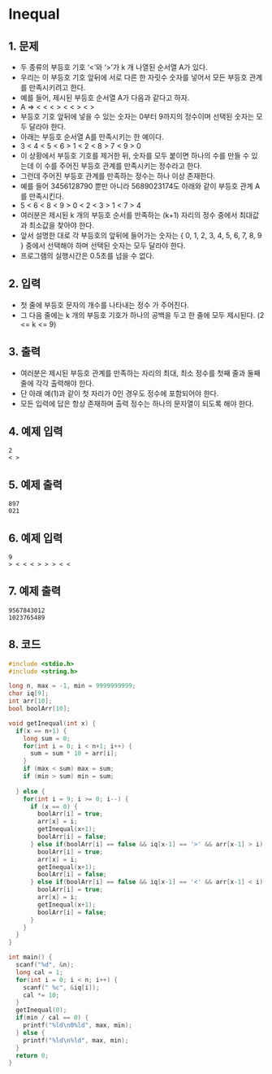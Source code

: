 # Inequal

## 1. 문제

- 두 종류의 부등호 기호 ‘<’와 ‘>’가 k 개 나열된 순서열 A가 있다.
- 우리는 이 부등호 기호 앞뒤에 서로 다른 한 자릿수 숫자를 넣어서 모든 부등호 관계를 만족시키려고 한다.
- 예를 들어, 제시된 부등호 순서열 A가 다음과 같다고 하자.
- A ⇒ < < < > < < > < >
- 부등호 기호 앞뒤에 넣을 수 있는 숫자는 0부터 9까지의 정수이며 선택된 숫자는 모두 달라야 한다.
- 아래는 부등호 순서열 A를 만족시키는 한 예이다.
- 3 < 4 < 5 < 6 > 1 < 2 < 8 > 7 < 9 > 0
- 이 상황에서 부등호 기호를 제거한 뒤, 숫자를 모두 붙이면 하나의 수를 만들 수 있는데 이 수를 주어진 부등호 관계를 만족시키는 정수라고 한다.
- 그런데 주어진 부등호 관계를 만족하는 정수는 하나 이상 존재한다.
- 예를 들어 3456128790 뿐만 아니라 5689023174도 아래와 같이 부등호 관계 A를 만족시킨다.
- 5 < 6 < 8 < 9 > 0 < 2 < 3 > 1 < 7 > 4
- 여러분은 제시된 k 개의 부등호 순서를 만족하는 (k+1) 자리의 정수 중에서 최대값과 최소값을 찾아야 한다.
- 앞서 설명한 대로 각 부등호의 앞뒤에 들어가는 숫자는 { 0, 1, 2, 3, 4, 5, 6, 7, 8, 9 } 중에서 선택해야 하며 선택된 숫자는 모두 달라야 한다.
- 프로그램의 실행시간은 0.5초를 넘을 수 없다.

## 2. 입력
- 첫 줄에 부등호 문자의 개수를 나타내는 정수 가 주어진다.
- 그 다음 줄에는 k 개의 부등호 기호가 하나의 공백을 두고 한 줄에 모두 제시된다. (2 <= k <= 9)

## 3. 출력

- 여러분은 제시된 부등호 관계를 만족하는 자리의 최대, 최소 정수를 첫째 줄과 둘째 줄에 각각 출력해야 한다.
- 단 아래 예(1)과 같이 첫 자리가 0인 경우도 정수에 포함되어야 한다.
- 모든 입력에 답은 항상 존재하며 출력 정수는 하나의 문자열이 되도록 해야 한다.


## 4. 예제 입력
```
2
< >
```

## 5. 예제 출력
```
897
021
```

## 6. 예제 입력

```
9
> < < < > > > < <
```

## 7. 예제 출력

```
9567843012
1023765489
```

## 8. 코드

```c++
#include <stdio.h>
#include <string.h>

long n, max = -1, min = 9999999999;
char iq[9];
int arr[10];
bool boolArr[10];

void getInequal(int x) {
  if(x == n+1) {
    long sum = 0;
    for(int i = 0; i < n+1; i++) {
      sum = sum * 10 + arr[i];
    }
    if (max < sum) max = sum;
    if (min > sum) min = sum;
    
  } else {
    for(int i = 9; i >= 0; i--) {
      if (x == 0) {
        boolArr[i] = true;
        arr[x] = i;
        getInequal(x+1);
        boolArr[i] = false;
      } else if(boolArr[i] == false && iq[x-1] == '>' && arr[x-1] > i) {
        boolArr[i] = true;
        arr[x] = i;
        getInequal(x+1);
        boolArr[i] = false;
      } else if(boolArr[i] == false && iq[x-1] == '<' && arr[x-1] < i) {
        boolArr[i] = true;
        arr[x] = i;
        getInequal(x+1);
        boolArr[i] = false;
      }
    }
  }
}

int main() {
  scanf("%d", &n);
  long cal = 1;
  for(int i = 0; i < n; i++) {
    scanf(" %c", &iq[i]);
    cal *= 10;
  }
  getInequal(0);
  if(min / cal == 0) {
    printf("%ld\n0%ld", max, min);
  } else {
    printf("%ld\n%ld", max, min);
  }
  return 0;
}
```
